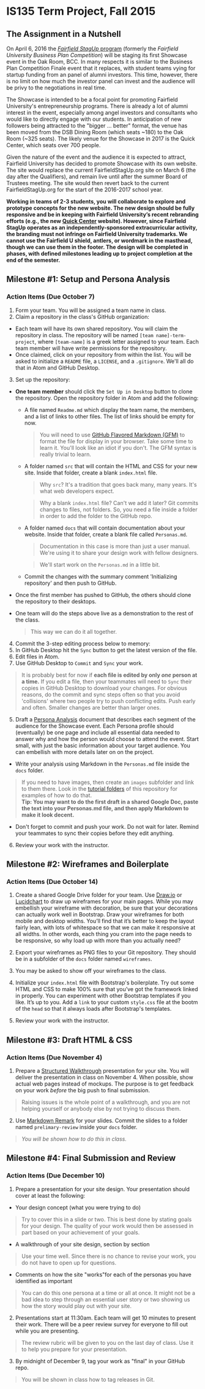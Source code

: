# IS135 Term Project, Fall 2015

## The Assignment in a Nutshell
On April 6, 2016 the [*Fairfield StagUp* program](http://fairfieldstagup.org) (formerly the *Fairfield University Business Plan Competition*) will be staging its first Showcase event in the Oak Room, BCC. In many respects it is similar to the Business Plan Competition Finale event that it replaces, with student teams vying for startup funding from an panel of alumni investors. This time, however, there is no limit on how much the investor panel can invest and the audience will be privy to the negotiations in real time.

The Showcase is intended to be a focal point for promoting Fairfield University's entrepreneurship programs. There is already a lot of alumni interest in the event, especially among angel investors and consultants who would like to directly engage with our students. In anticipation of new followers being attracted to the "bigger ... better" format, the venue has been moved from the DSB Dining Room (which seats ~180) to the Oak Room (~325 seats). The likely venue for the Showcase in 2017 is the Quick Center, which seats over 700 people.

Given the nature of the event and the audience it is expected to attract, Fairfield University has decided to promote Showcase with its own website. The site would replace the current FairfieldStagUp.org site on March 6 (the day after the Qualifiers), and remain live until after the summer Board of Trustees meeting. The site would then revert back to the current FairfieldStagUp.org for the start of the 2016-2017 school year.

**Working in teams of 2-3 students, you will collaborate to explore and prototype concepts for the new website. The new design should be fully responsive and be in keeping with Fairfield University’s recent rebranding efforts (e.g., the new [Quick Center](http://quickcenter.fairfield.edu) website). However, since Fairfield StagUp operates as an independently-sponsored extracurricular activity, the branding must not infringe on Fairfield University trademarks. We cannot use the Fairfield U shield, antlers, or wordmark in the masthead, though we can use them in the footer. The design will be completed in phases, with defined milestones leading up to project completion at the end of the semester.**

## Milestone #1: Setup and Persona Analysis
### Action Items (Due October 7)

1. Form your team. You will be assigned a team name in class.
2. Claim a repository in the class's GitHub organization:
  * Each team will have its own shared repository. You will claim the repository in class. The repository will be named `[team name]-term-project`, where `[team-name]` is a greek letter assigned to your team. Each team member will have write permissions for the repository.
  * Once claimed, click on your repository from within the list. You will be asked to initialize a `README` file, a `LICENSE`, and a `.gitignore`. We'll all do that in Atom and GitHub Desktop.

3. Set up the repository:
  * **One team member** should click the `Set Up in Desktop` button to clone the repository. Open the repository folder in Atom and add the following:

    * A file named `Readme.md` which display the team name, the members, and a list of links to other files. The list of links should be empty for now.
        >You will need to use [GitHub Flavored Markdown (GFM)](https://help.github.com/articles/github-flavored-markdown/) to format the file for display in your browser. Take some time to learn it.  You'll look like an idiot if you don't. The GFM syntax is really trivial to learn.

    * A folder named `src` that will contain the HTML and CSS for your new site. Inside that folder, create a blank `index.html` file.
      > Why `src`? It's a tradition that goes back many, many years. It's what web developers expect.  

      > Why a blank `index.html` file? Can't we add it later? Git commits changes to files, not folders. So, you need a file inside a folder in order to add the folder to the GitHub repo.

    * A folder named `docs` that will contain documentation about your website. Inside that folder, create a blank file called `Personas.md`.
      > Documentation in this case is more than just a user manual. We're using it to share your design work with fellow designers.

      > We'll start work on the `Personas.md` in a little bit.

    * Commit the changes with the summary comment 'Initializing repository' and then push to GitHub.

  * Once the first member has pushed to GitHub, the others should clone the repository to their desktops.

  * One team will do the steps above live as a demonstration to the rest of the class.
    >This way we can do it all together.  

4. Commit the 3-step editing process below to memory:   
  1. In GitHub Desktop hit the `Sync` button to get the latest version of the file.
  2. Edit files in Atom.
  3. Use GitHub Desktop to `Commit` and `Sync` your work.

  > It is probably best for now if **each file is edited by only *one* person at a time.** If you edit a file, then your teammates will need to `Sync` their copies in GitHub Desktop to download your changes. For obvious reasons, do the commit and sync steps often so that you avoid 'collisions' where two people try to push conflicting edits. Push early and often. Smaller changes are better than larger ones.

5. Draft a [Persona Analysis](http://www.usability.gov/how-to-and-tools/methods/personas.html) document that describes each segment of the audience for the Showcase event. Each Persona profile should (eventually) be one page and include all essential data needed to answer why and how the person would choose to attend the event. Start small, with just the basic information about your target audience. You can embellish with more details later on on the project.
  * Write your analysis using Markdown in the `Personas.md` file inside the `docs` folder.
  >If you need to have images, then create an `images` subfolder and link to them there. Look in the [tutorial folders](../Tutorials) of this repository for examples of how to do that.  
  >**Tip: You may want to do the first draft in a shared Google Doc, paste the text into your Personas.md file, and then apply Markdown to make it look decent.**

  * Don't forget to commit and push your work. Do not wait for later. Remind your teammates to sync their copies before they edit anything.

6. Review your work with the instructor.

## Milestone #2: Wireframes and Boilerplate
### Action Items (Due October 14)

1. Create a shared Google Drive folder for your team. Use [Draw.io](http://www.draw.io) or [Lucidchart](http://lucidchart.com) to draw up wireframes for your main pages. While you may embellish your wireframe with decoration, be sure that your decorations can actually work well in Bootstrap. Draw your wireframes for both mobile and desktop widths. You’ll find that it’s better to keep the layout fairly lean, with lots of whitespace so that we can make it responsive at all widths. In other words, each thing you cram into the page needs to be responsive, so why load up with more than you actually need?

2. Export your wireframes as PNG files to your Git repository. They should be in a subfolder of the `docs` folder named `wireframes`.
3. You may be asked to show off your wireframes to the class.
4. Initialize your `index.html` file with Bootstrap's boilerplate. Try out some HTML and CSS to make 100% sure that you’ve got the framework linked in properly. You can experiment with other Bootstrap templates if you like. It’s up to you. Add a `link` to your custom `style.css` file at the bootm of the `head` so that it always loads after Bootstrap's templates.
5. Review your work with the instructor.

## Milestone #3: Draft HTML & CSS  
### Action Items (Due November 4)

1. Prepare a [Structured Walkthrough](https://drive.google.com/open?id=1NOlW-2fHIueO4xw5aelD_mKvEtryQpEjLahcMh6s86Y) presentation for your site. You will deliver the presentation in class on November 4. When possible, show actual web pages instead of mockups. The purpose is to get feedback on your work *before* the big push to final submission.
> Raising issues is the whole point of a walkthrough, and you are not helping yourself or anybody else by not trying to discuss them.

2. Use [Markdown Remark](https://github.com/gnab/remark) for your slides. Commit the slides to a folder named `prelimary-review` inside your `docs` folder.
> *You will be shown how to do this in class.*

## Milestone #4: Final Submission and Review
### Action Items (Due December 10)
1. Prepare a presentation for your site design. Your presentation should cover at least the following:
  * Your design concept (what you were trying to do)
  > Try to cover this in a slide or two. This is best done by stating goals for your design. The quality of your work would then be assessed in part based on your achievement of your goals.

  * A walkthrough of your site design, section by section
  > Use your time well. Since there is no chance to revise your work, you do not have to open up for questions.

  * Comments on how the site "works"for each of the personas you have identified as important
  > You can do this one persona at a time or all at once. It might not be a bad idea to step through an essential user story or two showing us how the story would play out with your site.

2. Presentations start at 11:30am. Each team will get 10 minutes to present their work. There will be a peer review survey for everyone to fill out while you are presenting.
  > The review rubric will be given to you on the last day of class. Use it to help you prepare for your presentation.

3. By midnight of December 9, tag your work as "final" in your GitHub repo.
  >You will be shown in class how to tag releases in Git.
